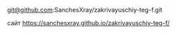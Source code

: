 git@github.com:SanchesXray/zakrivayuschiy-teg-f.git

сайт https://sanchesxray.github.io/zakrivayuschiy-teg-f/